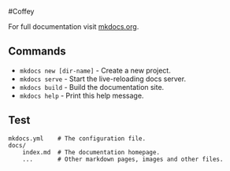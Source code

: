 #Coffey

For full documentation visit [mkdocs.org](https://mkdocs.org).

## Commands

* `mkdocs new [dir-name]` - Create a new project.
* `mkdocs serve` - Start the live-reloading docs server.
* `mkdocs build` - Build the documentation site.
* `mkdocs help` - Print this help message.

## Test

    mkdocs.yml    # The configuration file.
    docs/
        index.md  # The documentation homepage.
        ...       # Other markdown pages, images and other files.
